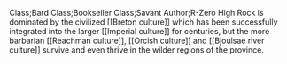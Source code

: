 Class;Bard Class;Bookseller Class;Savant Author;R-Zero
High Rock is dominated by the civilized [[Breton culture]] which has been successfully integrated into the larger [[Imperial culture]] for centuries, but the more barbarian [[Reachman culture]], [[Orcish culture]] and [[Bjoulsae river culture]] survive and even thrive in the wilder regions of the province.